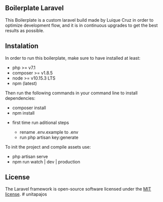 ## Boilerplate Laravel

This Boilerplate is a custom laravel build made by Luique Cruz in order to optimize development flow, and it is in continuous upgrades to get the best results as possible.

## Instalation

In order to run this boilerplate, make sure to have installed at least:

- php >= v7.1
- composer >= v1.8.5
- node >= v10.15.3 LTS
- npm (latest)

Then run the following commands in your command line to install dependencies:

- composer install
- npm install

* first time run aditional steps

  - rename .env.example to .env
  - run php artisan key:generate

To init the project and compile assets use:

- php artisan serve
- npm run watch | dev | production

## License

The Laravel framework is open-source software licensed under the [MIT license](https://opensource.org/licenses/MIT).
#   u n i t a p a j o s  
 